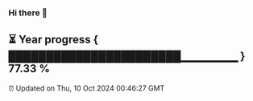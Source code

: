 ### Hi there 👋
⏳ Year progress { ███████████████████████▁▁▁▁▁▁▁ } 77.33 %
---
⏰ Updated on Thu, 10 Oct 2024 00:46:27 GMT


